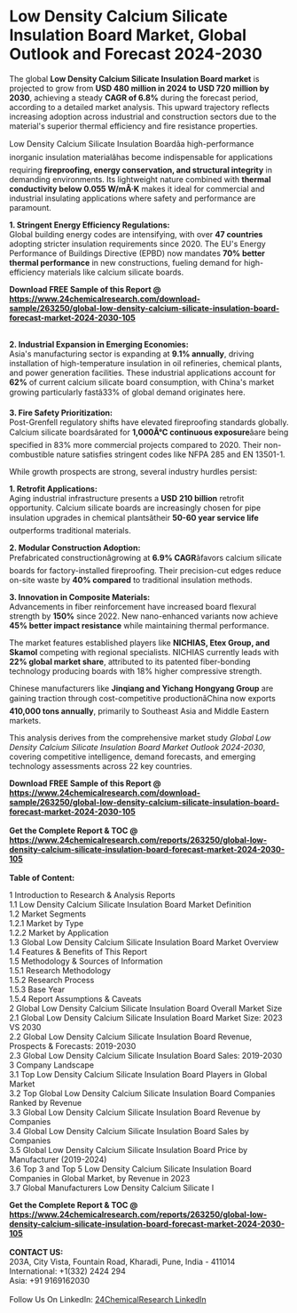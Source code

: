 <h1>Low Density Calcium Silicate Insulation Board Market, Global Outlook and Forecast 2024-2030</h1><p>The global <strong>Low Density Calcium Silicate Insulation Board market</strong> is projected to grow from <strong>USD 480 million in 2024 to USD 720 million by 2030</strong>, achieving a steady <strong>CAGR of 6.8%</strong> during the forecast period, according to a detailed market analysis. This upward trajectory reflects increasing adoption across industrial and construction sectors due to the material's superior thermal efficiency and fire resistance properties.</p><p>Low Density Calcium Silicate Insulation Boardâa high-performance inorganic insulation materialâhas become indispensable for applications requiring <strong>fireproofing, energy conservation, and structural integrity</strong> in demanding environments. Its lightweight nature combined with <strong>thermal conductivity below 0.055 W/mÂ·K</strong> makes it ideal for commercial and industrial insulating applications where safety and performance are paramount.</p><p><strong>1. Stringent Energy Efficiency Regulations:</strong><br>
Global building energy codes are intensifying, with over <strong>47 countries</strong> adopting stricter insulation requirements since 2020. The EU's Energy Performance of Buildings Directive (EPBD) now mandates <strong>70% better thermal performance</strong> in new constructions, fueling demand for high-efficiency materials like calcium silicate boards.</p><div><b>Download FREE Sample of this Report @ 
            <a href="https://www.24chemicalresearch.com/download-sample/263250/global-low-density-calcium-silicate-insulation-board-forecast-market-2024-2030-105">
            https://www.24chemicalresearch.com/download-sample/263250/global-low-density-calcium-silicate-insulation-board-forecast-market-2024-2030-105</a></b></div><br><p><strong>2. Industrial Expansion in Emerging Economies:</strong><br>
Asia's manufacturing sector is expanding at <strong>9.1% annually</strong>, driving installation of high-temperature insulation in oil refineries, chemical plants, and power generation facilities. These industrial applications account for <strong>62%</strong> of current calcium silicate board consumption, with China's market growing particularly fastâ33% of global demand originates here.</p><p><strong>3. Fire Safety Prioritization:</strong><br>
Post-Grenfell regulatory shifts have elevated fireproofing standards globally. Calcium silicate boardsârated for <strong>1,000Â°C continuous exposure</strong>âare being specified in 83% more commercial projects compared to 2020. Their non-combustible nature satisfies stringent codes like NFPA 285 and EN 13501-1.</p><p>While growth prospects are strong, several industry hurdles persist:</p><p><strong>1. Retrofit Applications:</strong><br>
Aging industrial infrastructure presents a <strong>USD 210 billion</strong> retrofit opportunity. Calcium silicate boards are increasingly chosen for pipe insulation upgrades in chemical plantsâtheir <strong>50-60 year service life</strong> outperforms traditional materials.</p><p><strong>2. Modular Construction Adoption:</strong><br>
Prefabricated constructionâgrowing at <strong>6.9% CAGR</strong>âfavors calcium silicate boards for factory-installed fireproofing. Their precision-cut edges reduce on-site waste by <strong>40% compared</strong> to traditional insulation methods.</p><p><strong>3. Innovation in Composite Materials:</strong><strong><br>
</strong>Advancements in fiber reinforcement have increased board flexural strength by <strong>150%</strong> since 2022. New nano-enhanced variants now achieve <strong>45% better impact resistance</strong> while maintaining thermal performance.</p><p>The market features established players like <strong>NICHIAS, Etex Group, and Skamol</strong> competing with regional specialists. NICHIAS currently leads with <strong>22% global market share</strong>, attributed to its patented fiber-bonding technology producing boards with 18% higher compressive strength.</p><p>Chinese manufacturers like <strong>Jinqiang and Yichang Hongyang Group</strong> are gaining traction through cost-competitive productionâChina now exports <strong>410,000 tons annually</strong>, primarily to Southeast Asia and Middle Eastern markets.</p><p>This analysis derives from the comprehensive market study <em>Global Low Density Calcium Silicate Insulation Board Market Outlook 2024-2030</em>, covering competitive intelligence, demand forecasts, and emerging technology assessments across 22 key countries.</p><div><b>Download FREE Sample of this Report @ 
            <a href="https://www.24chemicalresearch.com/download-sample/263250/global-low-density-calcium-silicate-insulation-board-forecast-market-2024-2030-105">
            https://www.24chemicalresearch.com/download-sample/263250/global-low-density-calcium-silicate-insulation-board-forecast-market-2024-2030-105</a></b></div><br><div><b>Get the Complete Report & TOC @ 
            <a href="https://www.24chemicalresearch.com/reports/263250/global-low-density-calcium-silicate-insulation-board-forecast-market-2024-2030-105">
            https://www.24chemicalresearch.com/reports/263250/global-low-density-calcium-silicate-insulation-board-forecast-market-2024-2030-105</a></b></div><br>
            <b>Table of Content:</b><p>1 Introduction to Research & Analysis Reports<br />
    1.1 Low Density Calcium Silicate Insulation Board Market Definition<br />
    1.2 Market Segments<br />
        1.2.1 Market by Type<br />
        1.2.2 Market by Application<br />
    1.3 Global Low Density Calcium Silicate Insulation Board Market Overview<br />
    1.4 Features & Benefits of This Report<br />
    1.5 Methodology & Sources of Information<br />
        1.5.1 Research Methodology<br />
        1.5.2 Research Process<br />
        1.5.3 Base Year<br />
        1.5.4 Report Assumptions & Caveats<br />
2 Global Low Density Calcium Silicate Insulation Board Overall Market Size<br />
    2.1 Global Low Density Calcium Silicate Insulation Board Market Size: 2023 VS 2030<br />
    2.2 Global Low Density Calcium Silicate Insulation Board Revenue, Prospects & Forecasts: 2019-2030<br />
    2.3 Global Low Density Calcium Silicate Insulation Board Sales: 2019-2030<br />
3 Company Landscape<br />
    3.1 Top Low Density Calcium Silicate Insulation Board Players in Global Market<br />
    3.2 Top Global Low Density Calcium Silicate Insulation Board Companies Ranked by Revenue<br />
    3.3 Global Low Density Calcium Silicate Insulation Board Revenue by Companies<br />
    3.4 Global Low Density Calcium Silicate Insulation Board Sales by Companies<br />
    3.5 Global Low Density Calcium Silicate Insulation Board Price by Manufacturer (2019-2024)<br />
    3.6 Top 3 and Top 5 Low Density Calcium Silicate Insulation Board Companies in Global Market, by Revenue in 2023<br />
    3.7 Global Manufacturers Low Density Calcium Silicate I</p><div><b>Get the Complete Report & TOC @ 
            <a href="https://www.24chemicalresearch.com/reports/263250/global-low-density-calcium-silicate-insulation-board-forecast-market-2024-2030-105">
            https://www.24chemicalresearch.com/reports/263250/global-low-density-calcium-silicate-insulation-board-forecast-market-2024-2030-105</a></b></div><br><b>CONTACT US:</b><br>
            203A, City Vista, Fountain Road, Kharadi, Pune, India - 411014<br>
            International: +1(332) 2424 294<br>
            Asia: +91 9169162030 <br><br>
            Follow Us On LinkedIn: <a href="https://www.linkedin.com/company/24chemicalresearch/">24ChemicalResearch LinkedIn</a>